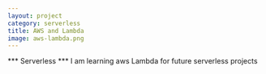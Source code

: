 ```yaml
---
layout: project
category: serverless
title: AWS and Lambda
image: aws-lambda.png
---
```


*** Serverless ***
I am learning aws Lambda for future serverless projects
